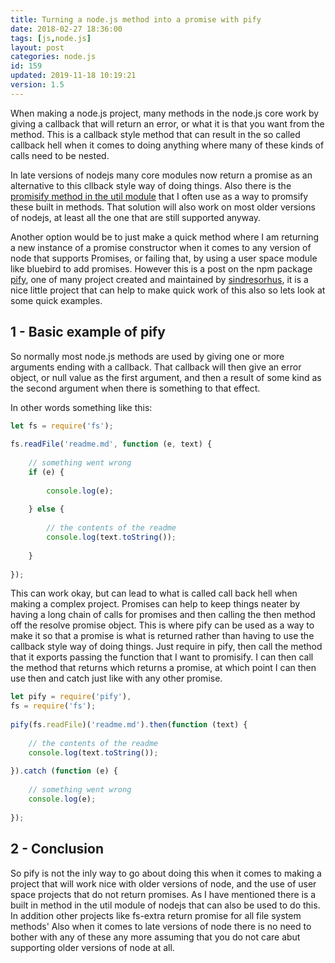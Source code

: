 ```yaml
---
title: Turning a node.js method into a promise with pify
date: 2018-02-27 18:36:00
tags: [js,node.js]
layout: post
categories: node.js
id: 159
updated: 2019-11-18 10:19:21
version: 1.5
---
```


When making a node.js project, many methods in the node.js core work by giving a callback that will return an error, or what it is that you want from the method. This is a callback style method that can result in the so called callback hell when it comes to doing anything where many of these kinds of calls need to be nested.

In late versions of nodejs many core modules now return a promise as an alternative to this cllback style way of doing things. Also there is the [promisify method in the util module](/2019/06/22/nodejs-util-promisify/) that I often use as a way to promsify these built in methods. That solution will also work on most older versions of nodejs, at least all the one that are still supported anyway.

Another option would be to just make a quick method where I am returning a new instance of a promise constructor when it comes to any version of node that supports Promises, or failing that, by using a user space module like bluebird to add promises. However this is a post on the npm package [pify](https://www.npmjs.com/package/pify), one of many project created and maintained by [sindresorhus](https://github.com/sindresorhus), it is a nice little project that can help to make quick work of this also so lets look at some quick examples.

<!-- more -->

## 1 - Basic example of pify

So normally most node.js methods are used by giving one or more arguments ending with a callback. That callback will then give an error object, or null value as the first argument, and then a result of some kind as the second argument when there is something to that effect.

In other words something like this:

```js
let fs = require('fs');
 
fs.readFile('readme.md', function (e, text) {
 
    // something went wrong
    if (e) {
 
        console.log(e);
 
    } else {
 
        // the contents of the readme
        console.log(text.toString());
 
    }
 
});
```

This can work okay, but can lead to what is called call back hell when making a complex project. Promises can help to keep things neater by having a long chain of calls for promises and then calling the then method off the resolve promise object.
This is where pify can be used as a way to make it so that a promise is what is returned rather than having to use the callback style way of doing things. Just require in pify, then call the method that it exports passing the function that I want to promisify. I can then call the method that returns which returns a promise, at which point I can then use then and catch just like with any other promise.


```js
let pify = require('pify'),
fs = require('fs');
 
pify(fs.readFile)('readme.md').then(function (text) {
 
    // the contents of the readme
    console.log(text.toString());
 
}).catch (function (e) {
 
    // something went wrong
    console.log(e);
 
});
```

## 2 - Conclusion

So pify is not the inly way to go about doing this when it comes to making a project that will work nice with older versions of node, and the use of user space projects that do not return promises. As I have mentioned there is a built in method in the util module of nodejs that can also be used to do this. In addition other projects like fs-extra return promise for all file system methods' Also when it comes to late versions of node there is no need to bother with any of these any more assuming that you do not care abut supporting older versions of node at all.